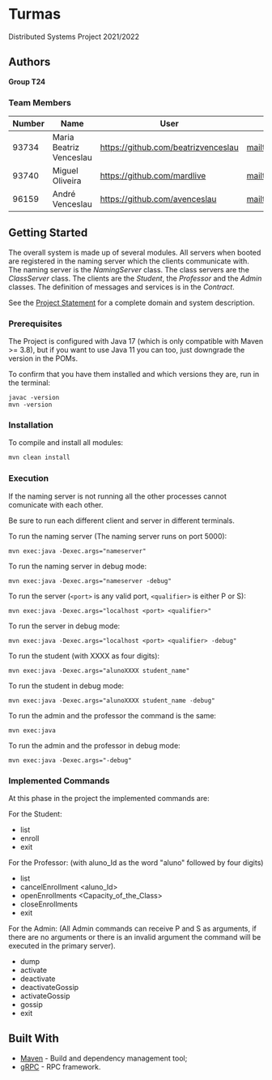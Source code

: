 # Turmas

Distributed Systems Project 2021/2022

## Authors

**Group T24**

### Team Members

| Number | Name              | User                             | Email                               |
|--------|-------------------|----------------------------------|-------------------------------------|
| 93734  | Maria Beatriz Venceslau | <https://github.com/beatrizvenceslau>   | <mailto:beatriz.venceslau@tecnico.ulisboa.pt>   |
| 93740  | Miguel Oliveira       | <https://github.com/mardlive>     | <mailto:miguel.d.oliveira@tecnico.ulisboa.pt>     |
| 96159  | André Venceslau     | <https://github.com/avenceslau> | <mailto:andre.venceslau@tecnico.ulisboa.pt> |

## Getting Started

The overall system is made up of several modules. All servers when booted are registered in the naming server which the clients communicate with. The naming server
is the _NamingServer_ class. The class servers are the _ClassServer_ class. The clients are the _Student_,
the _Professor_ and the _Admin_ classes. The definition of messages and services is in the _Contract_. 

See the [Project Statement](https://github.com/tecnico-distsys/Turmas) for a complete domain and system description.

### Prerequisites

The Project is configured with Java 17 (which is only compatible with Maven >= 3.8), but if you want to use Java 11 you
can too, just downgrade the version in the POMs.

To confirm that you have them installed and which versions they are, run in the terminal:

```
javac -version
mvn -version
```

### Installation

To compile and install all modules:

```s
mvn clean install
```

### Execution
If the naming server is not running all the other processes cannot comunicate with each other. 

Be sure to run each different client and server in different terminals.

To run the naming server (The naming server runs on port 5000):

```
mvn exec:java -Dexec.args="nameserver"
```

To run the naming server in debug mode:

```
mvn exec:java -Dexec.args="nameserver -debug"
```

To run the server (`<port>` is any valid port, `<qualifier>` is either P or S):

```
mvn exec:java -Dexec.args="localhost <port> <qualifier>"
```

To run the server in debug mode:

```
mvn exec:java -Dexec.args="localhost <port> <qualifier> -debug"
```

To run the student (with XXXX as four digits):

```
mvn exec:java -Dexec.args="alunoXXXX student_name"
```

To run the student in debug mode:
```
mvn exec:java -Dexec.args="alunoXXXX student_name -debug"
```

To run the admin and the professor the command is the same:

```
mvn exec:java
```

To run the admin and the professor in debug mode:

```
mvn exec:java -Dexec.args="-debug"
```
### Implemented Commands

At this phase in the project the implemented commands are:

For the Student:
* list
* enroll
* exit

For the Professor: (with aluno_Id as the word "aluno" followed by four digits)
* list
* cancelEnrollment <aluno_Id>
* openEnrollments <Capacity_of_the_Class>
* closeEnrollments
* exit

For the Admin: (All Admin commands can receive P and S as arguments, if there are no arguments or there is an invalid argument the command will be executed in the primary server).
* dump
* activate
* deactivate
* deactivateGossip
* activateGossip
* gossip
* exit

## Built With

* [Maven](https://maven.apache.org/) - Build and dependency management tool;
* [gRPC](https://grpc.io/) - RPC framework.

